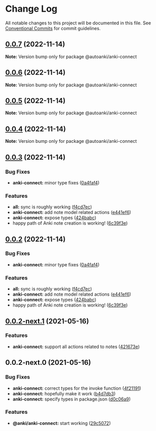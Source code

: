 # Change Log

All notable changes to this project will be documented in this file.
See [Conventional Commits](https://conventionalcommits.org) for commit guidelines.

## [0.0.7](https://github.com/chenlijun99/autoanki/compare/@autoanki/anki-connect@0.0.6...@autoanki/anki-connect@0.0.7) (2022-11-14)

**Note:** Version bump only for package @autoanki/anki-connect

## [0.0.6](https://github.com/chenlijun99/autoanki/compare/@autoanki/anki-connect@0.0.5...@autoanki/anki-connect@0.0.6) (2022-11-14)

**Note:** Version bump only for package @autoanki/anki-connect

## [0.0.5](https://github.com/chenlijun99/autoanki/compare/@autoanki/anki-connect@0.0.4...@autoanki/anki-connect@0.0.5) (2022-11-14)

**Note:** Version bump only for package @autoanki/anki-connect

## [0.0.4](https://github.com/chenlijun99/autoanki/compare/@autoanki/anki-connect@0.0.3...@autoanki/anki-connect@0.0.4) (2022-11-14)

**Note:** Version bump only for package @autoanki/anki-connect

## [0.0.3](https://github.com/chenlijun99/autoanki/compare/@autoanki/anki-connect@0.0.2-next.1...@autoanki/anki-connect@0.0.3) (2022-11-14)

### Bug Fixes

- **anki-connect:** minor type fixes ([0a4faf4](https://github.com/chenlijun99/autoanki/commit/0a4faf40503384872d728d060bef72629f5f95f1))

### Features

- **all:** sync is roughly working ([f4cd7ec](https://github.com/chenlijun99/autoanki/commit/f4cd7ec4b4a36e5ef936612b913e7aef77308ef9))
- **anki-connect:** add note model related actions ([e441ef6](https://github.com/chenlijun99/autoanki/commit/e441ef6de4dbb0e6f021ecb286f10cfd31262a3e))
- **anki-connect:** expose types ([424babc](https://github.com/chenlijun99/autoanki/commit/424babcfd764d263f5957152c7565953e94ea00e))
- happy path of Anki note creation is working! ([6c39f3e](https://github.com/chenlijun99/autoanki/commit/6c39f3e70cfe09fde32a7f0eb0bbeb31b0dbee3a))

## [0.0.2](https://github.com/chenlijun99/autoanki/compare/@autoanki/anki-connect@0.0.2-next.1...@autoanki/anki-connect@0.0.2) (2022-11-14)

### Bug Fixes

- **anki-connect:** minor type fixes ([0a4faf4](https://github.com/chenlijun99/autoanki/commit/0a4faf40503384872d728d060bef72629f5f95f1))

### Features

- **all:** sync is roughly working ([f4cd7ec](https://github.com/chenlijun99/autoanki/commit/f4cd7ec4b4a36e5ef936612b913e7aef77308ef9))
- **anki-connect:** add note model related actions ([e441ef6](https://github.com/chenlijun99/autoanki/commit/e441ef6de4dbb0e6f021ecb286f10cfd31262a3e))
- **anki-connect:** expose types ([424babc](https://github.com/chenlijun99/autoanki/commit/424babcfd764d263f5957152c7565953e94ea00e))
- happy path of Anki note creation is working! ([6c39f3e](https://github.com/chenlijun99/autoanki/commit/6c39f3e70cfe09fde32a7f0eb0bbeb31b0dbee3a))

## [0.0.2-next.1](https://github.com/chenlijun99/autoanki/compare/@autoanki/anki-connect@0.0.2-next.0...@autoanki/anki-connect@0.0.2-next.1) (2021-05-16)

### Features

- **anki-connect:** support all actions related to notes ([421673e](https://github.com/chenlijun99/autoanki/commit/421673e61b70cb7b43a123805aa08d4b09e1ae06))

## 0.0.2-next.0 (2021-05-16)

### Bug Fixes

- **anki-connect:** correct types for the invoke function ([4f21191](https://github.com/chenlijun99/autoanki/commit/4f21191cc1000ad77be3e2abeff3e35a648085a5))
- **anki-connect:** hopefully make it work ([b4d7db3](https://github.com/chenlijun99/autoanki/commit/b4d7db32ccbbee692de1c4c1bf4320cbb2c404e2))
- **anki-connect:** specify types in package.json ([d0c06a9](https://github.com/chenlijun99/autoanki/commit/d0c06a9223895ef10b6ce3482798222dc5d34017))

### Features

- **@anki/anki-connect:** start working ([29c5072](https://github.com/chenlijun99/autoanki/commit/29c507276f5ae9a874e9bb8405061be151b2411b))
